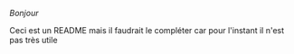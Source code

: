 *Bonjour*

Ceci est un README mais il faudrait le compléter car pour l'instant il n'est pas très utile


